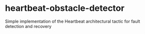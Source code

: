 # heartbeat-obstacle-detector
Simple implementation of the Heartbeat architectural tactic for fault detection and recovery
